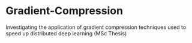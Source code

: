 # Gradient-Compression
Investigating the application of gradient compression techniques used to speed up distributed deep learning (MSc Thesis)